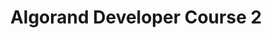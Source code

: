 ---
title: "Algorand Developer Course 2"
description: "Learn about the best way to develop on Algorand by using the Algorand Sandbox and about its capabilities, how to connect to the Algorand network by using Third-Party APIs and how to set up your own Algorand nodes. By end of this module, you will be able to learn how to set up a sandbox instance and create private networks and connect to public networks, how to connect to the Algorand network using Third-Party APIs, and how to set up an Algorand node, connecting to MainNet and switching to TestNet"
type: "course"
category: "Algorand Protocol Course,Algorand Components"
difficulty: "Intermediate"
summary: "Developing on Algorand with Algorand Sandbox"
file_path: ""
image: "https://assets-global.website-files.com/5e39e095596498a8b9624af1/5ffca6e3e0d8ad9231cc2af6_Portfolio-course---final.png"
link: "https://drive.google.com/file/d/10gPcERQkCD26_kaGN5NmKGh6bOwUi0EA/view"
status: "open"
---